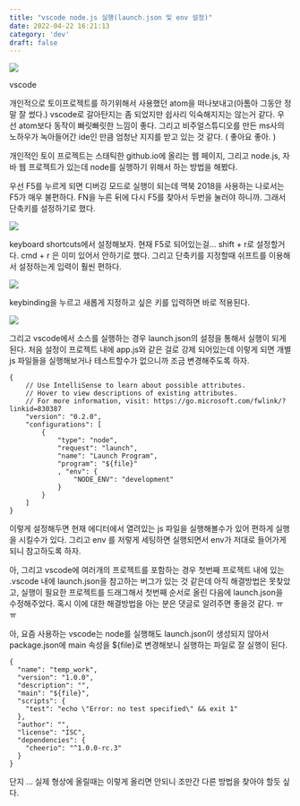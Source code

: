 ```yaml
---
title: "vscode node.js 실행(launch.json 및 env 설정)"
date: 2022-04-22 16:21:13
category: 'dev'
draft: false
---
```


![](https://blog.kakaocdn.net/dn/qj5Hj/btqxnlMqXyM/gkrbn1ukAEXg67xAgfOmw0/img.png)

vscode

개인적으로 토이프로젝트를 하기위해서 사용했던 atom을 떠나보내고(아톰아 그동안 정말 잘 썼다.) vscode로 갈아탄지는 좀 되었지만 쉽사리 익숙해지지는 않는거 같다. 우선 atom보다 동작이 빠릿빠릿한 느낌이 좋다. 그리고 비주얼스튜디오를 만든 ms사의 노하우가 녹아들어간 ide인 만큼 엄청난 지지를 받고 있는 것 같다. ( 좋아요 좋아. )

개인적인 토이 프로젝트는 스태틱한 github.io에 올리는 웹 페이지, 그리고 node.js, 자바 웹 프로젝트가 있는데 node를 실행하기 위해서 하는 방법을 해봤다. 

우선 F5를 누르게 되면 디버깅 모드로 실행이 되는데 맥북 2018을 사용하는 나로서는 F5가 매우 불편하다. FN을 누른 뒤에 다시 F5를 찾아서 두번을 눌러야 하니까. 그래서 단축키를 설정하기로 했다. 

![](https://blog.kakaocdn.net/dn/vUKN7/btqxonwsILz/XPTq52JKX3nGFVdKfi2Fi0/img.png)

keyboard shortcuts에서 설정해보자. 현재 F5로 되어있는걸... shift + r로 설정할거다. cmd + r 은 이미 있어서 안하기로 했다. 그리고 단축키를 지정할때 쉬프트를 이용해서 설정하는게 입력이 훨씬 편하다. 

![](https://blog.kakaocdn.net/dn/bzbYvQ/btqxmlsPI0S/7OJR9aDgkFUNgcCToDe0K0/img.png)

keybinding을 누르고 새롭게 지정하고 싶은 키를 입력하면 바로 적용된다. 

![](https://blog.kakaocdn.net/dn/yvM8y/btqxmlGkTDi/sJqsKP4287MAwbbfJLrV20/img.png)

그리고 vscode에서 소스를 실행하는 경우 launch.json의 설정을 통해서 실행이 되게 된다. 처음 설정이 프로젝트 내에 app.js와 같은 걸로 강제 되어있는데 이렇게 되면 개별 js 파일들을 실행해보거나 테스트할수가 없으니까 조금 변경해주도록 하자. 

    {
        // Use IntelliSense to learn about possible attributes.
        // Hover to view descriptions of existing attributes.
        // For more information, visit: https://go.microsoft.com/fwlink/?linkid=830387
        "version": "0.2.0",
        "configurations": [
            {
                "type": "node",
                "request": "launch",
                "name": "Launch Program",
                "program": "${file}"
                , "env": {
                    "NODE_ENV": "development"
                }
            }
        ]
    }

이렇게 설정해두면 현재 에디터에서 열려있는 js 파일을 실행해볼수가 있어 편하게 실행을 시킬수가 있다. 그리고 env 를 저렇게 세팅하면 실행되면서 env가 저대로 들어가게 되니 참고하도록 하자. 

아, 그리고 vscode에 여러개의 프로젝트를 포함하는 경우 첫번째 프로젝트 내에 있는 .vscode 내에 launch.json을 참고하는 버그가 있는 것 같은데 아직 해결방법은 못찾았고, 실행이 필요한 프로젝트를 드래그해서 첫번째 순서로 올린 다음에 launch.json을 수정해주었다. 혹시 이에 대한 해결방법을 아는 분은 댓글로 알려주면 좋을것 같다. ㅠㅠ 

아, 요즘 사용하는 vscode는 node를 실행해도 launch.json이 생성되지 않아서 package.json에 main 속성을 ${file}로 변경해보니 실행하는 파일로 잘 실행이 된다. 

    {
      "name": "temp_work",
      "version": "1.0.0",
      "description": "",
      "main": "${file}",
      "scripts": {
        "test": "echo \"Error: no test specified\" && exit 1"
      },
      "author": "",
      "license": "ISC",
      "dependencies": {
        "cheerio": "^1.0.0-rc.3"
      }
    }
    

단지 ... 실제 형상에 올릴때는 이렇게 올리면 안되니 조만간 다른 방법을 찾아야 할듯 싶다.
